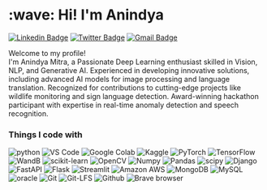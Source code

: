 
<h1 align="left" id="title">:wave: Hi! I'm Anindya</h1>

[![Linkedin Badge](https://img.shields.io/badge/-Anindya_Mitra-blue?style=flat&logo=Linkedin&logoColor=white&link=https://www.linkedin.com/in/anindya-mitra-494041253/)](https://www.linkedin.com/in/anindya-mitra-494041253/)
[![Twitter Badge](https://img.shields.io/badge/-@_AnindyaMitraML-1ca0f1?style=flat&labelColor=1ca0f1&logo=twitter&logoColor=white&link=https://twitter.com/AnindyaMitraML)](https://twitter.com/AnindyaMitraML)
[![Gmail Badge](https://img.shields.io/badge/-anindyamitra2018-c14438?style=flat&logo=Gmail&logoColor=white&link=mailto:anindyamitra2018@gmail.com)](mailto:anindyamitra2018@gmail.com)
<p>Welcome to my profile! </br> I'm Anindya Mitra, a Passionate Deep Learning enthusiast skilled in Vision, NLP, and Generative AI. Experienced in developing innovative solutions, including advanced AI models for image processing and language translation. Recognized for contributions to cutting-edge projects like wildlife monitoring and sign language detection. Award-winning hackathon participant with expertise in real-time anomaly detection and speech recognition.</p>
<h3>Things I code with</h3>
<p>
  <img alt="python" src="https://img.shields.io/badge/Python-3776AB?logo=python&logoColor=fff&style=flat-square" />
  <img alt="VS Code" src="https://img.shields.io/badge/Visual%20Studio%20Code-007ACC?logo=visualstudiocode&logoColor=fff&style=flat-square" />
  <img alt="Google Colab" src="https://img.shields.io/badge/Google%20Colab-F9AB00?logo=googlecolab&logoColor=fff&style=flat-square" />
  <img alt="Kaggle" src="https://img.shields.io/badge/Kaggle-20BEFF?logo=kaggle&logoColor=fff&style=flat-square" />
  <img alt="PyTorch" src="https://img.shields.io/badge/PyTorch-EE4C2C?logo=pytorch&logoColor=fff&style=flat-square" />
  <img alt="TensorFlow" src="https://img.shields.io/badge/TensorFlow-FF6F00?logo=tensorflow&logoColor=fff&style=flat-square" />
  <img alt="WandB" src="https://img.shields.io/badge/Weights%20%26%20Biases-FFBE00?logo=weightsandbiases&logoColor=000&style=flat-square" />
  <img alt="scikit-learn" src="https://img.shields.io/badge/scikit--learn-F7931E?logo=scikitlearn&logoColor=fff&style=flat-square" />
  <img alt="OpenCV" src="https://img.shields.io/badge/OpenCV-5C3EE8?logo=opencv&logoColor=fff&style=flat-square" />
  <img alt="Numpy" src="https://img.shields.io/badge/NumPy-013243?logo=numpy&logoColor=fff&style=flat-square" />
  <img alt="Pandas" src="https://img.shields.io/badge/pandas-150458?logo=pandas&logoColor=fff&style=flat-square" />
  <img alt="scipy" src="https://img.shields.io/badge/SciPy-8CAAE6?logo=scipy&logoColor=fff&style=flat-square" />
  <img alt="Django" src="https://img.shields.io/badge/Django-092E20?logo=django&logoColor=fff&style=flat-square" />
  <img alt="FastAPI" src="https://img.shields.io/badge/FastAPI-009688?logo=fastapi&logoColor=fff&style=flat-square" />
  <img alt="Flask" src="https://img.shields.io/badge/Flask-000?logo=flask&logoColor=fff&style=flat-square" />
  <img alt="Streamlit" src="https://img.shields.io/badge/Streamlit-FF4B4B?logo=streamlit&logoColor=fff&style=flat-square" />
  <img alt="Amazon AWS" src="https://img.shields.io/badge/Amazon%20AWS-232F3E?logo=amazonaws&logoColor=fff&style=flat-square" />
  <img alt="MongoDB" src="https://img.shields.io/badge/-MongoDB-13aa52?style=flat-square&logo=mongodb&logoColor=white" />
  <img alt="MySQL" src="https://img.shields.io/badge/MySQL-4479A1?logo=mysql&logoColor=fff&style=flat-square" />
  <img alt="oracle" src="https://img.shields.io/badge/Oracle-F80000?logo=oracle&logoColor=fff&style=flat-square" />
  <img alt="Git" src="https://img.shields.io/badge/Git-F05032?logo=git&logoColor=fff&style=flat-square" />
  <img alt="Git-LFS" src="https://img.shields.io/badge/Git%20LFS-F64935?logo=gitlfs&logoColor=fff&style=flat-square" />
  <img alt="Github" src="https://img.shields.io/badge/GitHub-181717?logo=github&logoColor=fff&style=flat-square" />
  <img alt="Brave browser" src="https://img.shields.io/badge/-Brave_Browser-FB542B?style=flat-square&logo=brave&logoColor=white" />
  
</p>
